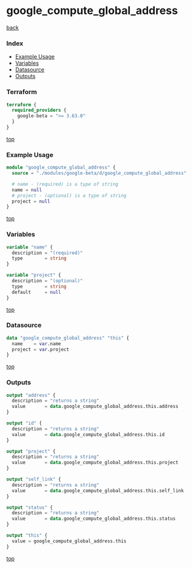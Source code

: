 # google_compute_global_address

[back](../google-beta.md)

### Index

- [Example Usage](#example-usage)
- [Variables](#variables)
- [Datasource](#datasource)
- [Outputs](#outputs)

### Terraform

```terraform
terraform {
  required_providers {
    google-beta = ">= 3.63.0"
  }
}
```

[top](#index)

### Example Usage

```terraform
module "google_compute_global_address" {
  source = "./modules/google-beta/d/google_compute_global_address"

  # name - (required) is a type of string
  name = null
  # project - (optional) is a type of string
  project = null
}
```

[top](#index)

### Variables

```terraform
variable "name" {
  description = "(required)"
  type        = string
}

variable "project" {
  description = "(optional)"
  type        = string
  default     = null
}
```

[top](#index)

### Datasource

```terraform
data "google_compute_global_address" "this" {
  name    = var.name
  project = var.project
}
```

[top](#index)

### Outputs

```terraform
output "address" {
  description = "returns a string"
  value       = data.google_compute_global_address.this.address
}

output "id" {
  description = "returns a string"
  value       = data.google_compute_global_address.this.id
}

output "project" {
  description = "returns a string"
  value       = data.google_compute_global_address.this.project
}

output "self_link" {
  description = "returns a string"
  value       = data.google_compute_global_address.this.self_link
}

output "status" {
  description = "returns a string"
  value       = data.google_compute_global_address.this.status
}

output "this" {
  value = google_compute_global_address.this
}
```

[top](#index)